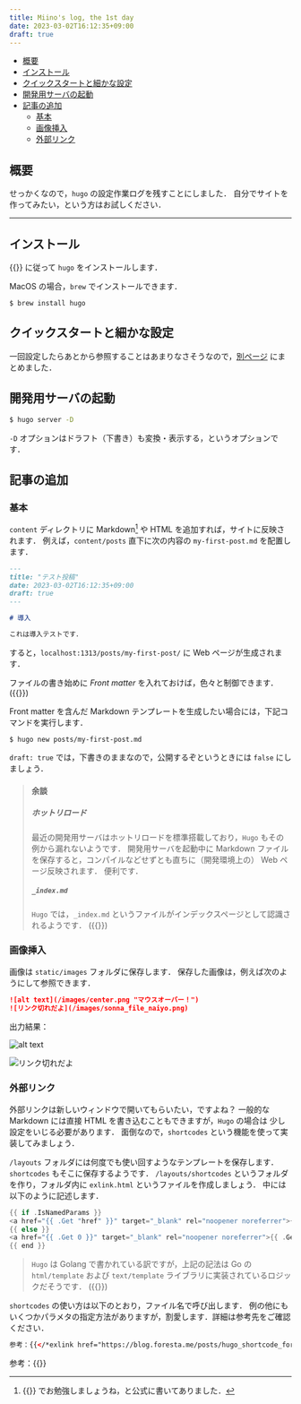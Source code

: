 ```yaml
---
title: Miino's log, the 1st day
date: 2023-03-02T16:12:35+09:00
draft: true
---
```


- [概要](#概要)
- [インストール](#インストール)
- [クイックスタートと細かな設定](#クイックスタートと細かな設定)
- [開発用サーバの起動](#開発用サーバの起動)
- [記事の追加](#記事の追加)
  - [基本](#基本)
  - [画像挿入](#画像挿入)
  - [外部リンク](#外部リンク)

## 概要

せっかくなので，`hugo` の設定作業ログを残すことにしました．
自分でサイトを作ってみたい，という方はお試しください．

---

## インストール

{{<exlink href="https://gohugo.io/getting-started/quick-start/" text="公式ドキュメント">}} に従って `hugo` をインストールします．

MacOS の場合，`brew` でインストールできます．

```shell
$ brew install hugo
```

## クイックスタートと細かな設定

一回設定したらあとから参照することはあまりなさそうなので，[別ページ](/logs/miino_logs_sub1) にまとめました．

## 開発用サーバの起動

```bash
$ hugo server -D
```

`-D` オプションはドラフト（下書き）も変換・表示する，というオプションです．

## 記事の追加

### 基本
`content` ディレクトリに Markdown[^1] や HTML を追加すれば，サイトに反映されます．
例えば，`content/posts` 直下に次の内容の `my-first-post.md` を配置します．

[^1]: {{<exlink href="https://gohugo.io/content-management/formats/#learn-markdown" text="Learn Markdown">}}
でお勉強しましょうね，と公式に書いてありました．

```markdown
---
title: "テスト投稿"
date: 2023-03-02T16:12:35+09:00
draft: true
---

# 導入

これは導入テストです．


```

すると，`localhost:1313/posts/my-first-post/` に Web ページが生成されます．

ファイルの書き始めに *Front matter* を入れておけば，色々と制御できます．
({{<exlink href="https://gohugo.io/content-management/front-matter/" text="Front matter の公式ドキュメント">}})

Front matter を含んだ Markdown テンプレートを生成したい場合には，下記コマンドを実行します．

```shell
$ hugo new posts/my-first-post.md
```

`draft: true` では，下書きのままなので，公開するぞというときには `false` にしましょう．

> #### 余談
> ##### ホットリロード
> 最近の開発用サーバはホットリロードを標準搭載しており，`Hugo` もその例から漏れないようです．
> 開発用サーバを起動中に Markdown ファイルを保存すると，コンパイルなどせずとも直ちに（開発環境上の） Web ページ反映されます．
> 便利です．
> ##### `_index.md`
> `Hugo` では，`_index.md` というファイルがインデックスページとして認識されるようです．
> ({{<exlink href="https://gohugo.io/content-management/organization/#index-pages-_indexmd" text="公式ドキュメント参照">}})


### 画像挿入
画像は `static/images` フォルダに保存します．
保存した画像は，例えば次のようにして参照できます．

```markdown
![alt text](/images/center.png "マウスオーバー！")
![リンク切れだよ](/images/sonna_file_naiyo.png)
```

出力結果：

![alt text](/images/center.png "マウスオーバー！")

![リンク切れだよ](/images/dummy.png)

### 外部リンク
外部リンクは新しいウィンドウで開いてもらいたい，ですよね？
一般的な Markdown には直接 HTML を書き込むこともできますが，`Hugo` の場合は
少し設定をいじる必要があります．
面倒なので，`shortcodes` という機能を使って実装してみましょう．

`/layouts` フォルダには何度でも使い回すようなテンプレートを保存します．
`shortcodes` もそこに保存するようです．
`/layouts/shortcodes` というフォルダを作り，フォルダ内に `exlink.html` というファイルを作成しましょう．
中には以下のように記述します．

```go
{{ if .IsNamedParams }}
<a href="{{ .Get "href" }}" target="_blank" rel="noopener noreferrer">{{ if .Get "text"}}{{ .Get "text" }}{{ else }}{{ .Get "href"}}{{ end }}</a>
{{ else }}
<a href="{{ .Get 0 }}" target="_blank" rel="noopener noreferrer">{{ .Get 0 }}</a>
{{ end }}
```

> `Hugo` は Golang で書かれている訳ですが，上記の記法は Go の
> `html/template` および `text/template` ライブラリに実装されているロジックだそうです．
> ({{<exlink href="https://gohugo.io/templates/introduction/#example-4-if--else" text="公式ドキュメント">}})

`shortcodes` の使い方は以下のとおり，ファイル名で呼び出します．
例の他にもいくつかパラメタの指定方法がありますが，割愛します．詳細は参考先をご確認ください．

```html
参考：{{</*exlink href="https://blog.foresta.me/posts/hugo_shortcode_for_external_link/" text="Hugoで外部リンクを開くためのshortcodeを作った話"*/>}}
```

参考：{{<exlink href="https://blog.foresta.me/posts/hugo_shortcode_for_external_link/" text="Hugoで外部リンクを開くためのshortcodeを作った話">}}